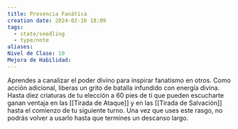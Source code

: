 ```yaml
---
title: Presencia Fanática
creation date: 2024-02-16 18:09
tags:
  - state/seedling
  - type/note
aliases: 
Nivel de Clase: 10
Mejora de Habilidad:
---
```

Aprendes a canalizar el poder divino para inspirar fanatismo en otros. Como acción adicional, liberas un grito de batalla infundido con energía divina. Hasta diez criaturas de tu elección a 60 pies de ti que pueden escucharte ganan ventaja en las [[Tirada de Ataque]] y en las [[Tirada de Salvación]] hasta el comienzo de tu siguiente turno. Una vez que uses este rasgo, no podrás volver a usarlo hasta que termines un descanso largo.

